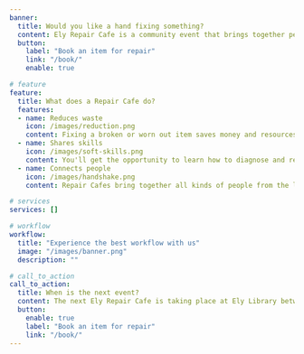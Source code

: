 ```yaml
---
banner:
  title: Would you like a hand fixing something?
  content: Ely Repair Cafe is a community event that brings together people with broken stuff with people who like to fix things.
  button:
    label: "Book an item for repair"
    link: "/book/"
    enable: true

# feature
feature: 
  title: What does a Repair Cafe do?
  features:
  - name: Reduces waste
    icon: /images/reduction.png
    content: Fixing a broken or worn out item saves money and resources, and reduces CO² emissions.
  - name: Shares skills
    icon: /images/soft-skills.png
    content: You'll get the opportunity to learn how to diagnose and repair things, giving you confidence to work on your own items.
  - name: Connects people
    icon: /images/handshake.png
    content: Repair Cafes bring together all kinds of people from the local community in a positive environment.

# services
services: []

# workflow
workflow: 
  title: "Experience the best workflow with us"
  image: "/images/banner.png"
  description: ""

# call_to_action
call_to_action:
  title: When is the next event?
  content: The next Ely Repair Cafe is taking place at Ely Library between 11am and 2pm on Saturday, 27 January 2024 and we'd love to see you there
  button:
    enable: true
    label: "Book an item for repair"
    link: "/book/"
---
```

